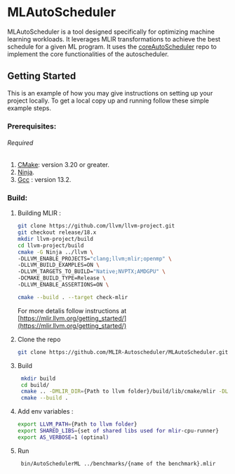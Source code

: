 # MLAutoScheduler

MLAutoScheduler is a tool designed specifically for optimizing machine learning workloads. It leverages MLIR transformations to achieve the best schedule for a given ML program. It uses the [coreAutoScheduler](https://github.com/MLIR-Autoscheduler/coreAutoScheduler) repo to implement the core functionalities of the autoscheduler.

<!-- GETTING STARTED -->

## Getting Started

This is an example of how you may give instructions on setting up your project locally.
To get a local copy up and running follow these simple example steps.

### Prerequisites:
###### Required
1) [CMake](https://cmake.org/): version 3.20 or greater.
2) [Ninja](https://ninja-build.org/).
3) [Gcc](https://gcc.gnu.org/) : version 13.2.

### Build:
1. Building MLIR :
   ```sh
   git clone https://github.com/llvm/llvm-project.git
   git checkout release/18.x
   mkdir llvm-project/build
   cd llvm-project/build
   cmake -G Ninja ../llvm \
   -DLLVM_ENABLE_PROJECTS="clang;llvm;mlir;openmp" \
   -DLLVM_BUILD_EXAMPLES=ON \
   -DLLVM_TARGETS_TO_BUILD="Native;NVPTX;AMDGPU" \
   -DCMAKE_BUILD_TYPE=Release \
   -DLLVM_ENABLE_ASSERTIONS=ON \

   cmake --build . --target check-mlir
   ```

   For more detalis follow instructions at [https://mlir.llvm.org/getting_started/](https://mlir.llvm.org/getting_started/)

2. Clone the repo
   ```sh
   git clone https://github.com/MLIR-Autoscheduler/MLAutoScheduler.git
   ```
3. Build 
   ```sh
    mkdir build
    cd build/
    cmake .. -DMLIR_DIR={Path to llvm folder}/build/lib/cmake/mlir -DLLVM_EXTERNAL_LIT={Path to llvm folder}/build/bin/llvm-lit
    cmake --build .
    ```
4. Add env variables :
   ```sh
   export LLVM_PATH={Path to llvm folder}
   export SHARED_LIBS={set of shared libs used for mlir-cpu-runner}
   export AS_VERBOSE=1 (optinal)
   ```
5. Run
   ```sh
    bin/AutoSchedulerML ../benchmarks/{name of the benchmark}.mlir
   ```
